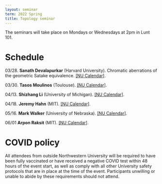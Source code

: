 ```yaml
---
layout: seminar
term: 2022 Spring
title: Topology seminar
---
```

<div style="display:none">
$
\newcommand\A{\mathrm{A}}
\newcommand\C{\mathrm{C}}
\newcommand\D{\mathrm{D}}
\newcommand\E{\mathrm{E}}
\newcommand\F{\mathrm{F}}
\newcommand\G{\mathrm{G}}
\newcommand\H{\mathrm{H}}
\newcommand\h{\mathrm{h}}
\newcommand\K{\mathrm{K}}
\newcommand\L{\mathrm{L}}
\newcommand\M{\mathrm{M}}
\newcommand\t{\mathrm{t}}
\newcommand{\bA}{\mathbf{A}}
\newcommand{\bG}{\mathbf{G}}
\newcommand{\bH}{\mathbf{H}}
\newcommand{\bT}{\mathbf{T}}
\newcommand{\bW}{\mathbf{W}}
\newcommand{\Gm}{\bG_m}
\newcommand\Ascr{\mathcal{A}}
\newcommand\Cscr{\mathcal{C}}
\newcommand\Dscr{\mathcal{D}}
\newcommand\Escr{\mathcal{E}}
\newcommand\Kscr{\mathcal{K}}
\newcommand\Lscr{\mathcal{L}}
\newcommand\Oscr{\mathcal{O}}
\newcommand\Perfscr{\mathcal{P}\mathrm{erf}}
\newcommand\Acscr{\mathcal{A}\mathrm{c}}
\newcommand\heart{\heartsuit}
\newcommand\cn{\mathrm{cn}}
\newcommand\op{\mathrm{op}}
\newcommand\gr{\mathrm{gr}}
\newcommand\Gr{\mathrm{Gr}}
\newcommand\fil{\mathrm{fil}}
\newcommand\Ho{\mathrm{Ho}}
\newcommand\dR{\mathrm{dR}}
\newcommand\HH{\mathrm{HH}}
\newcommand\HC{\mathrm{HC}}
\newcommand\HP{\mathrm{HP}}
\newcommand\TC{\mathrm{TC}}
\newcommand{\bMap}{\mathbf{Map}}
\newcommand{\End}{\mathrm{End}}
\newcommand{\Mod}{\mathrm{Mod}}
\newcommand{\coMod}{\mathrm{coMod}}
\newcommand{\Fun}{\mathrm{Fun}}
\newcommand{\bMap}{\mathbf{Map}}
\newcommand\bE{\mathbf{E}}
\newcommand\bZ{\mathbf{Z}}
\newcommand\bAM{\mathbf{AM}}
\newcommand\bLM{\mathbf{LM}}
\newcommand\Spec{\mathrm{Spec}}
\newcommand\CAlg{\mathrm{CAlg}}
\newcommand\aCAlg{\mathfrak{a}\CAlg}
\newcommand\dCAlg{\mathfrak{d}\CAlg}
$
</div>

The seminars will take place on Mondays or Wednesdays at 2pm in Lunt 101.

# Schedule

03/28. **Sanath Devalapurkar** (Harvard University). Chromatic aberrations of
the geometric Satake equivalence. [\[NU
Calendar\]](https://sites.math.northwestern.edu/news/calendar/abstract.cgi?id=1645222905).

03/30. **Tasos Moulinos** (Toulouse). [\[NU
Calendar\]](https://sites.math.northwestern.edu/news/calendar/abstract.cgi?id=1645222960).

04/13. **Shizhang Li** (University of Michigan). [\[NU
Calendar\]](https://sites.math.northwestern.edu/news/calendar/abstract.cgi?id=1645223003).

04/18. **Jeremy Hahn** (MIT). [\[NU
Calendar\]](https://sites.math.northwestern.edu/news/calendar/abstract.cgi?id=1645379311).

05/16. **Mark Walker** (University of Nebraska). [\[NU
Calendar\]](https://sites.math.northwestern.edu/news/calendar/abstract.cgi?id=1645379383).

06/01 **Arpon Raksit** (MIT). [\[NU
Calendar\]](https://sites.math.northwestern.edu/news/calendar/abstract.cgi?id=1645628361).

# COVID policy

All attendees from outside Northwestern University will be required to have been fully vaccinated or have received a negative COVID test within 48 hours of the event start, as well as comply with all other University safety protocols that are in place at the time of the event. Participants unwilling or unable to abide by these requirements should not attend.


